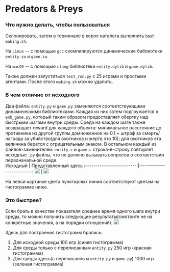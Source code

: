 # Predators & Preys
### Что нужно делать, чтобы пользоваться
Склонировать, затем в терминале в корне каталога выполнить `bash making.sh`. 

На `Linux` -- с помощью `gcc` скомпилируются динамические библиотеки `entity.so` и `game.so`.

На `macOS` -- с помощью `clang` библиотеки `entity.dylib` и `game.dylib`. 

Также должен запуститься `test_run.py` с 25 играми и простыми агентами. После этого `making.sh` можно удалить.

### В чем отличие от исходного
Два файла: `entity.py` и `game.py` заменяются соответствующими динамическими библиотеками. Каждая из них затем подгружается в `emb_game.py`, который таким образом предоставляет обертку над быстрыми шагами внутри среды. Среда на каждом шаге также возвращает reward для каждого объекта: минимальное расстояние до противника из другой группы домноженное на 0.1 + штраф за смерть/награда за убийство(для охотников и жертв это 10); для охотников эта величина берется с отрицательным знаком. В остальном каждый из файлов-заменителей: `entity.c` и `game.c` строка-в-строку повторяет исходные `.py` файлы, что не должно вызывать вопросов о соответствии первоначальной среде.  
Исходный            |  Представленный здесь
:-------------------------:|:-------------------------:
![](https://github.com/rtyasdf/Predators-and-Preys/blob/v2/images/default_scheme.jpg)  |  ![](https://github.com/rtyasdf/Predators-and-Preys/blob/v2/images/new_scheme.jpg)

На левой картинке цвета пунктирных линий соответствуют цветам на гистограмме ниже.

### Это быстрее?
Если брать в качестве показателя среднее время одного шага внутри среды, то можно получить следующие результаты(смотрите не на конкретные значения, а на порядки отношений).
![](https://github.com/rtyasdf/Predators-and-Preys/blob/v2/images/hist10_update.png)

Здесь для построения гистограмм брались:
1. Для исходной среды 100 игр (синяя гистограмма)
2. Для среды только c переписанным `entity.py` 250 игр (красная гистограмма)
3. Для среды здесь(с переписанным `entity.py` и `game.py`) 1000 игр (зеленая гистограмма)

